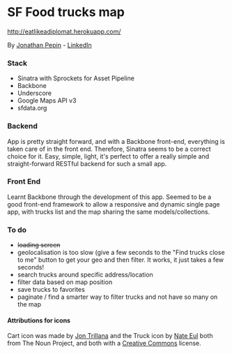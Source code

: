# SF Food trucks map
http://eatlikeadiplomat.herokuapp.com/

By [Jonathan Pepin](http://www.jypepin.com/) - [LinkedIn](http://linkedin.com/in/jypepin)

### Stack
* Sinatra with Sprockets for Asset Pipeline
* Backbone
* Underscore
* Google Maps API v3
* sfdata.org

### Backend
App is pretty straight forward, and with a Backbone front-end, everything is taken care of in the front end.
Therefore, Sinatra seems to be a correct choice for it. Easy, simple, light, it's perfect to offer a really simple and straight-forward RESTful backend for such a small app.

### Front End
Learnt Backbone through the development of this app. Seemed to be a good front-end framework to allow a responsive and dynamic single page app, with trucks list and the map sharing the same models/collections.

### To do
* ~~loading screen~~
* geolocalisation is too slow (give a few seconds to the "Find trucks close to me" button to get your geo and then filter. It works, it just takes a few seconds!
* search trucks around specific address/location
* filter data based on map position
* save trucks to favorites
* paginate / find a smarter way to filter trucks and not have so many on the map


#### Attributions for icons
Cart icon was made by [Jon Trillana](http://thenounproject.com/claxxmoldii/) and the Truck icon by [Nate Eul](http://thenounproject.com/nateeul/) both from The Noun Project, and both with a [Creative Commons](http://creativecommons.org/licenses/by/3.0/us/) license.
